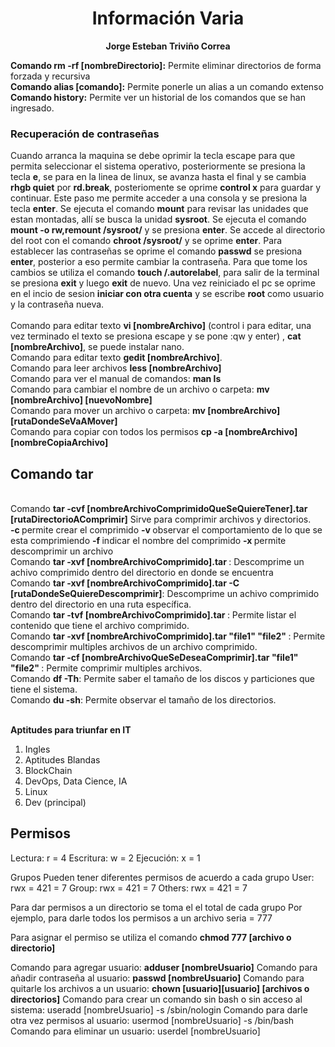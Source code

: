 <h1 align="center ">Información Varia</h1>
<p align="center">
<b>Jorge Esteban Triviño Correa</b>
</p>
<b>Comando rm -rf [nombreDirectorio]:</b> Permite eliminar directorios de forma forzada y recursiva
<br>
<b>Comando alias [comando]:</b> Permite ponerle un alias a un comando extenso
<br>
<b>Comando history:</b> Permite ver un historial de los comandos que se han ingresado.
<br>
<h3>Recuperación de contraseñas</h3>
Cuando arranca la maquina se debe oprimir la tecla escape para que permita seleccionar el sistema operativo, posteriormente se presiona la tecla <b>e</b>, se para en la linea de linux, se avanza hasta el final y se cambia <b>rhgb quiet</b> por <b>rd.break</b>, posteriomente se oprime <b>control x</b> para guardar y continuar. Este paso me permite acceder a una consola y se presiona la tecla <b>enter</b>. Se ejecuta el comando <b>mount</b> para revisar las unidades que estan montadas, allí se busca la unidad <b>sysroot</b>. Se ejecuta el comando <b>mount -o rw,remount /sysroot/</b> y se presiona <b>enter</b>. Se accede al directorio del root con el comando <b>chroot /sysroot/</b> y se oprime <b>enter</b>. Para establecer las contraseñas se oprime el comando <b>passwd</b> se presiona <b>enter</b>, posterior a eso permite cambiar la contraseña. Para que tome los cambios se utiliza el comando <b>touch /.autorelabel</b>, para salir de la terminal se presiona <b>exit</b> y luego <b>exit</b> de nuevo. Una vez reiniciado el pc se oprime en el incio de sesion <b>iniciar con otra cuenta</b> y se escribe <b>root</b> como usuario y la contraseña nueva. 
<br>
<br>
Comando para editar texto <b>vi [nombreArchivo]</b> (control i para editar, una vez terminado el texto se presiona escape y se pone :qw y enter) , <b>cat [nombreArchivo]</b>, se puede instalar nano. 
<br>
Comando para editar texto <b>gedit [nombreArchivo]</b>.
<br>
Comando para leer archivos <b> less [nombreArchivo] </b>
<br>
Comando para ver el manual de comandos: <b>man ls</b>
<br>
Comando para cambiar el nombre de un archivo o carpeta: <b>mv [nombreArchivo] [nuevoNombre]</b>
<br>
Comando para mover un archivo o carpeta: <b>mv [nombreArchivo] [rutaDondeSeVaAMover]</b>
<br>
Comando para copiar con todos los permisos <b>cp -a [nombreArchivo] [nombreCopiaArchivo]</b>
<br>
<b><h2>Comando tar</h2></b>
<br>
Comando <b>tar -cvf [nombreArchivoComprimidoQueSeQuiereTener].tar [rutaDirectorioAComprimir]</b> Sirve para comprimir archivos y directorios. 
<br>
<b>-c </b>permite crear el comprimido
<b>-v </b>observar el comportamiento de lo que se esta comprimiendo
<b>-f </b>indicar el nombre del comprimido
<b>-x </b>permite descomprimir un archivo
<br>
Comando <b>tar -xvf [nombreArchivoComprimido].tar </b>: Descomprime un achivo comprimido dentro del directorio en donde se encuentra
<br>
Comando <b>tar -xvf [nombreArchivoComprimido].tar -C [rutaDondeSeQuiereDescomprimir]</b>: Descomprime un achivo comprimido dentro del directorio en una ruta específica.
<br>
Comando <b>tar -tvf [nombreArchivoComprimido].tar </b>: Permite listar el contenido que tiene el archivo comprimido.
<br>
Comando <b>tar -xvf [nombreArchivoComprimido].tar "file1" "file2" </b>: Permite descomprimir multiples archivos de un archivo comprimido.
<br>
Comando <b>tar -cf [nombreArchivoQueSeDeseaComprimir].tar "file1" "file2" </b>: Permite comprimir multiples archivos.
<br>
Comando <b>df -Th</b>: Permite saber el tamaño de los discos y particiones que tiene el sistema.
<br>
Comando <b>du -sh</b>: Permite observar el tamaño de los directorios.
<br>
<br>

<strong>Aptitudes para triunfar en IT</strong>
<ol>
  <li>Ingles</li>
  <li>Aptitudes Blandas</li>
  <li>BlockChain</li>
  <li>DevOps, Data Cience, IA</li>
  <li>Linux</li>
  <li>Dev (principal)</li>
</ol>

<h2><strong>Permisos</strong></h2>

Lectura: r = 4
Escritura: w = 2
Ejecución: x = 1

Grupos
Pueden tener diferentes permisos de acuerdo a cada grupo
User: rwx = 421 = 7
Group: rwx = 421 = 7
Others: rwx = 421 = 7

Para dar permisos a un directorio se toma el el total de cada grupo
Por ejemplo, para darle todos los permisos a un archivo seria = 777

Para asignar el permiso se utiliza el comando <strong>chmod 777 [archivo o directorio]</strong>

Comando para agregar usuario: <strong>adduser [nombreUsuario]</strong>
Comando para añadir contraseña al usuario: <strong>passwd [nombreUsuario]</strong>
Comando para quitarle los archivos a un usuario: <strong>chown [usuario][usuario] [archivos o directorios]</strong>
Comando para crear un comando sin bash o sin acceso al sistema: useradd [nombreUsuario] -s /sbin/nologin
Comando para darle otra vez permisos al usuario: usermod [nombreUsuario] -s /bin/bash
Comando para eliminar un usuario: userdel [nombreUsuario]
